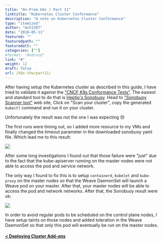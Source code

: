 ```yaml
---
title: "On-Prem k8s | Part 11"
linktitle: "Kubernetes Cluster Conformance"
description: "A note on Kubernetes Cluster Conformance"
type: "itemized"
author: "mch1307"
date: "2018-05-11"
featured: ""
featuredpath: ""
featuredalt: ""
categories: [""]
#format: "Android"
link: "#"
weight: 12
draft: false
url: /k8s-thw/part11/
---
```


After having setup the Kubernetes cluster as described in this guide, I have tried to validate it against the ["CNCF K8s Conformance Tests"][20].
The easiest and standard tool to do that is [Heptio's Sonobuoy][21]. Head to ["Sonobuoy Scanner tool"][22] web site, Click on "Scan your cluster", copy the generated `kubectl` command and run it on your cluster.

Unfortunately the result was not the one I was expecting :disappointed:

The first runs were timing out, so I added more resource to my VMs and finally changed the timeout parameter in the downloaded sonobuoy yaml file. Which lead me to this result:

![](/img/2018/05/sonobuoy-ko.png)


After some long investigations I found out that those failure were "just" due to the fact that the kube-apiserver running on the master nodes were not able to access the pod and service network.

The only way I found to fix this is to setup `containerd`, `kubelet` and `kube-proxy` on the master nodes so that the Weave DaemonSet will launch a Weave pod on your master. After that, your master nodes will be able to access the pod and network networks. After that, the Sonobuoy result were ok:

![](/img/2018/05/sonobuoy-ok.png)

In order to avoid regular pods to be scheduled on the control plane nodes, I have setup taints on those nodes and added toleration in the Weave DaemonSet so that only this pod will eventually be run on the master nodes.




#### [< Deploying Cluster Add-ons][9]

 [1]: /k8s-thw/part1
 [2]: /k8s-thw/part2
 [3]: /k8s-thw/part3
 [4]: /k8s-thw/part4
 [5]: /k8s-thw/part5
 [6]: /k8s-thw/part6
 [7]: /k8s-thw/part7
 [8]: /k8s-thw/part8
 [9]: /k8s-thw/part10
 [20]: https://github.com/cncf/k8s-conformance
 [21]: https://github.com/heptio/sonobuoy
 [22]: https://scanner.heptio.com/